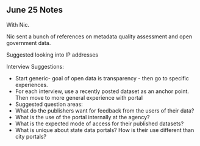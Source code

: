 ## June 25 Notes

With Nic.

Nic sent a bunch of references on metadata quality assessment and open government data.

Suggested looking into IP addresses

Interview Suggestions:

* Start generic- goal of open data is transparency -  then go to specific experiences.
* For each interview, use a recently posted dataset as an anchor point.  Then move to more general experience with portal
* Suggested question areas:
 * What do the publishers want for feedback from the users of their data?
 * What is the use of the portal internally at the agency?
 * What is the expected mode of access for their published datasets?
* What is unique about state data portals?  How is their use different than city portals?
